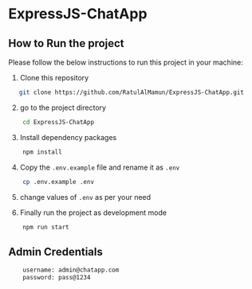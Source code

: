# ExpressJS-ChatApp

## How to Run the project

Please follow the below instructions to run this project in your machine:

1. Clone this repository

```sh
   git clone https://github.com/RatulAlMamun/ExpressJS-ChatApp.git
```

2. go to the project directory

```sh
    cd ExpressJS-ChatApp
```

3. Install dependency packages

```sh
    npm install
```

4. Copy the `.env.example` file and rename it as `.env`

```sh
    cp .env.example .env
```

5. change values of `.env` as per your need

6. Finally run the project as development mode

```sh
    npm run start
```

## Admin Credentials

```sh
    username: admin@chatapp.com
    password: pass@1234
```
